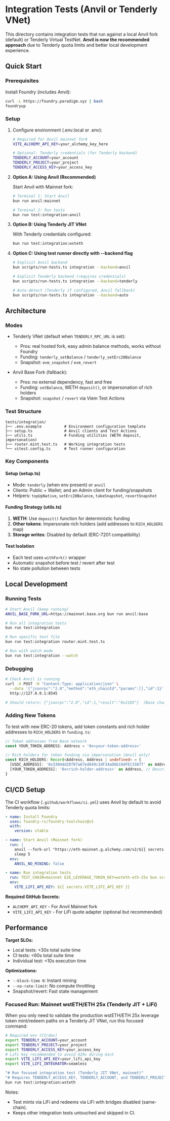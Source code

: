 # Integration Tests (Anvil or Tenderly VNet)

This directory contains integration tests that run against a local Anvil fork (default) or Tenderly Virtual TestNet. **Anvil is now the recommended approach** due to Tenderly quota limits and better local development experience.

## Quick Start

### Prerequisites

Install Foundry (includes Anvil):
```bash
curl -L https://foundry.paradigm.xyz | bash
foundryup
```

### Setup

1. Configure environment (.env.local or .env):
   ```bash
   # Required for Anvil mainnet fork
   VITE_ALCHEMY_API_KEY=your_alchemy_key_here

   # Optional: Tenderly credentials (for Tenderly backend)
   TENDERLY_ACCOUNT=your_account
   TENDERLY_PROJECT=your_project
   TENDERLY_ACCESS_KEY=your_access_key
   ```

2. **Option A: Using Anvil (Recommended)**

   Start Anvil with Mainnet fork:
   ```bash
   # Terminal 1: Start Anvil
   bun run anvil:mainnet

   # Terminal 2: Run tests
   bun run test:integration:anvil
   ```

3. **Option B: Using Tenderly JIT VNet**

   With Tenderly credentials configured:
   ```bash
   bun run test:integration:wsteth
   ```

4. **Option C: Using test runner directly with --backend flag**
   ```bash
   # Explicit Anvil backend
   bun scripts/run-tests.ts integration --backend=anvil

   # Explicit Tenderly backend (requires credentials)
   bun scripts/run-tests.ts integration --backend=tenderly

   # Auto-detect (Tenderly if configured, Anvil fallback)
   bun scripts/run-tests.ts integration --backend=auto
   ```

## Architecture

### Modes

- Tenderly VNet (default when `TENDERLY_RPC_URL` is set):
  - Pros: real hosted fork, easy admin balance methods, works without Foundry
  - Funding: `tenderly_setBalance` / `tenderly_setErc20Balance`
  - Snapshot: `evm_snapshot` / `evm_revert`

- Anvil Base Fork (fallback):
  - Pros: no external dependency, fast and free
  - Funding: `setBalance`, WETH `deposit()`, or impersonation of rich holders
  - Snapshot: `snapshot` / `revert` via Viem Test Actions

### Test Structure

```
tests/integration/
├── .env.example          # Environment configuration template
├── setup.ts              # Anvil clients and Test Actions
├── utils.ts              # Funding utilities (WETH deposit, impersonation)
├── router.mint.test.ts   # Working integration tests
└── vitest.config.ts      # Test runner configuration
```

### Key Components

#### Setup (setup.ts)
- Mode: `tenderly` (when env present) or `anvil`
- Clients: Public + Wallet; and an Admin client for funding/snapshots
- Helpers: `topUpNative`, `setErc20Balance`, `takeSnapshot`, `revertSnapshot`

#### Funding Strategy (utils.ts)
1. **WETH**: Use `deposit()` function for deterministic funding
2. **Other tokens**: Impersonate rich holders (add addresses to `RICH_HOLDERS` map)
3. **Storage writes**: Disabled by default (ERC-7201 compatibility)

#### Test Isolation
- Each test uses `withFork()` wrapper
- Automatic snapshot before test / revert after test
- No state pollution between tests

## Local Development

### Running Tests

```bash
# Start Anvil (keep running)
ANVIL_BASE_FORK_URL=https://mainnet.base.org bun run anvil:base

# Run all integration tests
bun run test:integration

# Run specific test file
bun run test:integration router.mint.test.ts

# Run with watch mode
bun run test:integration --watch
```

### Debugging

```bash
# Check Anvil is running
curl -X POST -H "Content-Type: application/json" \
  --data '{"jsonrpc":"2.0","method":"eth_chainId","params":[],"id":1}' \
  http://127.0.0.1:8545

# Should return: {"jsonrpc":"2.0","id":1,"result":"0x2105"}  (Base chain ID)
```

### Adding New Tokens

To test with new ERC-20 tokens, add token constants and rich holder addresses to `RICH_HOLDERS` in `funding.ts`:

```typescript
// Token addresses from Base network
const YOUR_TOKEN_ADDRESS: Address = '0x<your-token-address>'

// Rich holders for token funding via impersonation (Anvil only)  
const RICH_HOLDERS: Record<Address, Address | undefined> = {
  [USDC_ADDRESS]: '0x3304dd20f87a67ed649c3dF34aD6b19dFEC33877' as Address, // Coinbase custody wallet
  [YOUR_TOKEN_ADDRESS]: '0x<rich-holder-address>' as Address, // Description of holder
}
```

## CI/CD Setup

The CI workflow (`.github/workflows/ci.yml`) uses Anvil by default to avoid Tenderly quota limits:

```yaml
- name: Install Foundry
  uses: foundry-rs/foundry-toolchain@v1
  with:
    version: stable

- name: Start Anvil (Mainnet fork)
  run: |
    anvil --fork-url "https://eth-mainnet.g.alchemy.com/v2/${{ secrets.ALCHEMY_API_KEY }}" --chain-id 1 --port 8545 &
    sleep 5
  env:
    ANVIL_NO_MINING: false

- name: Run integration tests
  run: TEST_CHAIN=mainnet E2E_LEVERAGE_TOKEN_KEY=wsteth-eth-25x bun scripts/run-tests.ts integration --backend=anvil -- tests/integration/leverage-tokens
  env:
    VITE_LIFI_API_KEY: ${{ secrets.VITE_LIFI_API_KEY }}
```

**Required GitHub Secrets:**
- `ALCHEMY_API_KEY` - For Anvil Mainnet fork
- `VITE_LIFI_API_KEY` - For LiFi quote adapter (optional but recommended)

## Performance

**Target SLOs:**
- Local tests: <30s total suite time
- CI tests: <60s total suite time  
- Individual test: <10s execution time

**Optimizations:**
- `--block-time 0`: Instant mining
- `--no-rate-limit`: No compute throttling
- Snapshot/revert: Fast state management

### Focused Run: Mainnet wstETH/ETH 25x (Tenderly JIT + LiFi)

When you only need to validate the production wstETH/ETH 25x leverage token mint/redeem paths on a Tenderly JIT VNet, run this focused command:

```bash
# Required env (CI/dev)
export TENDERLY_ACCOUNT=your_account
export TENDERLY_PROJECT=your_project
export TENDERLY_ACCESS_KEY=your_access_key
# LiFi key recommended to avoid 429s during mint
export VITE_LIFI_API_KEY=your_lifi_api_key
export VITE_LIFI_INTEGRATOR=seamless

"# Run focused integration test (Tenderly JIT VNet, mainnet)"
"# Requires TENDERLY_ACCESS_KEY, TENDERLY_ACCOUNT, and TENDERLY_PROJECT set"
bun run test:integration:wsteth
```

Notes:
- Test mints via LiFi and redeems via LiFi with bridges disabled (same-chain).
- Keeps other integration tests untouched and skipped in CI.

